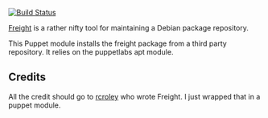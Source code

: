 [![Build
Status](https://secure.travis-ci.org/garethr/garethr-freight.png)](http://travis-ci.org/garethr/garethr-freight)

[Freight](https://github.com/rcrowley/freight) is a rather nifty tool
for maintaining a Debian package repository.

This Puppet module installs the freight package from a third party
repository. It relies on the puppetlabs apt module.

## Credits

All the credit should go to
[rcroley](https://github.com/rcrowley/freight) who wrote Freight. I just
wrapped that in a puppet module.
